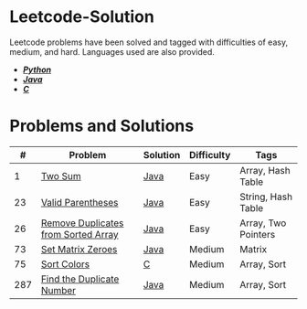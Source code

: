 # Leetcode-Solution
Leetcode problems have been solved and tagged with difficulties of easy, medium, and hard. Languages used are also provided.
- [***Python***](https://github.com/anand-saji/Leetcode-Solution/tree/main/Solutions/Python)
- [***Java***](https://github.com/anand-saji/Leetcode-Solution/tree/main/Solutions/Java)
- [***C***](https://github.com/anand-saji/Leetcode-Solution/tree/main/Solutions/C)


# Problems and Solutions
#|Problem|Solution|Difficulty|Tags
 --- | --- | --- | --- | ---
1| [Two Sum](https://leetcode.com/problems/two-sum/) | [Java](https://github.com/anand-saji/Leetcode-Solution/blob/main/Solutions/Java/Two%20Sum.java)|Easy | Array, Hash Table
23 | [Valid Parentheses](https://leetcode.com/problems/valid-parentheses/description/) | [Java](https://github.com/anand-saji/Leetcode-Solution/blob/main/Solutions/Java/Valid%20Parentheses.java) | Easy | String, Hash Table
26 | [Remove Duplicates from Sorted Array](https://leetcode.com/problems/remove-duplicates-from-sorted-array/description/)|[Java](https://github.com/anand-saji/Leetcode-Solution/blob/main/Solutions/Java/Find%20the%20Duplicate%20Number.java)| Easy | Array, Two Pointers
73 | [Set Matrix Zeroes](https://leetcode.com/problems/set-matrix-zeroes/description/) | [Java](https://github.com/anand-saji/Leetcode-Solution/blob/main/Solutions/Java/Set%20Matrix%20Zeroes.java) | Medium | Matrix
75 | [Sort Colors](https://leetcode.com/problems/sort-colors/description/) | [C](https://github.com/anand-saji/Leetcode-Solution/blob/main/Solutions/C/Sort%20Colors.c) | Medium | Array, Sort
287 | [Find the Duplicate Number](https://leetcode.com/problems/find-the-duplicate-number/description/) | [Java](https://github.com/anand-saji/Leetcode-Solution/blob/main/Solutions/Java/Find%20the%20Duplicate%20Number.java) | Medium | Array, Sort


